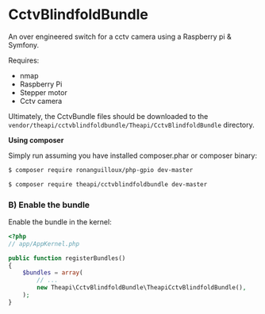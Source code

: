 CctvBlindfoldBundle
===================

An over engineered switch for a cctv camera using a Raspberry pi & Symfony.

Requires:
 - nmap
 - Raspberry Pi
 - Stepper motor
 - Cctv camera

Ultimately, the CctvBundle files should be downloaded to the
`vendor/theapi/cctvblindfoldbundle/Theapi/CctvBlindfoldBundle` directory.

**Using composer**

Simply run assuming you have installed composer.phar or composer binary:

``` bash
$ composer require ronanguilloux/php-gpio dev-master

$ composer require theapi/cctvblindfoldbundle dev-master
```

### B) Enable the bundle

Enable the bundle in the kernel:

``` php
<?php
// app/AppKernel.php

public function registerBundles()
{
    $bundles = array(
        // ...
        new Theapi\CctvBlindfoldBundle\TheapiCctvBlindfoldBundle(),
    );
}

